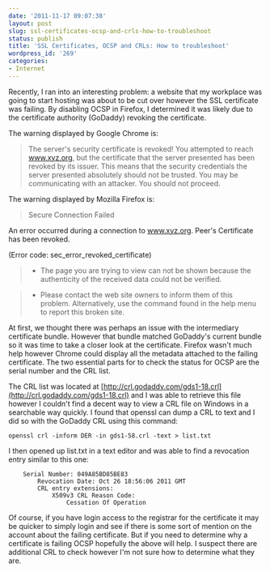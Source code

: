 ```yaml
---
date: '2011-11-17 09:07:38'
layout: post
slug: ssl-certificates-ocsp-and-crls-how-to-troubleshoot
status: publish
title: 'SSL Certificates, OCSP and CRLs: How to troubleshoot'
wordpress_id: '269'
categories:
- Internet
---
```


Recently, I ran into an interesting problem: a website that my workplace was going to start hosting was about to be cut over however the SSL certificate was failing. By disabling OCSP in Firefox, I determined it was likely due to the certificate authority (GoDaddy) revoking the certificate.






The warning displayed by Google Chrome is:


> The server's security certificate is revoked!
You attempted to reach www.xyz.org, but the certificate that the server presented has been revoked by its issuer. This means that the security credentials the server presented absolutely should not be trusted. You may be communicating with an attacker. You should not proceed.








The warning displayed by Mozilla Firefox is:



> Secure Connection Failed

An error occurred during a connection to www.xyz.org.
Peer's Certificate has been revoked.

(Error code: sec_error_revoked_certificate)

> 
> 
	
>   * The page you are trying to view can not be shown because the authenticity of the received data could not be verified.
> 
	
>   * Please contact the web site owners to inform them of this problem. Alternatively, use the command found in the help menu to report this broken site.
> 









At first, we thought there was perhaps an issue with the intermediary certificate bundle. However that bundle matched GoDaddy's current bundle so it was time to take a closer look at the certificate. Firefox wasn't much help however Chrome could display all the metadata attached to the failing certificate. The two essential parts for to check the status for OCSP are the serial number and the CRL list.




The CRL list was located at [http://crl.godaddy.com/gds1-18.crl](http://crl.godaddy.com/gds1-18.crl) and I was able to retrieve this file however I couldn't find a decent way to view a CRL file on Windows in a searchable way quickly. I found that openssl can dump a CRL to text and I did so with the GoDaddy CRL using this command:






    
    openssl crl -inform DER -in gds1-58.crl -text > list.txt







I then opened up list.txt in a text editor and was able to find a revocation entry similar to this one:






    
        Serial Number: 049A85BD85BE83
            Revocation Date: Oct 26 18:56:06 2011 GMT
            CRL entry extensions:
                X509v3 CRL Reason Code:
                    Cessation Of Operation




Of course, if you have login access to the registrar for the certificate it may be quicker to simply login and see if there is some sort of mention on the account about the failing certificate. But if you need to determine why a certificate is failing OCSP hopefully the above will help. I suspect there are additional CRL to check however I'm not sure how to determine what they are.
